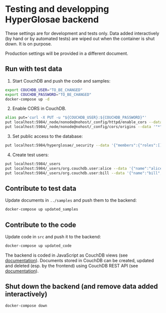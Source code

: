 # Testing and developping HyperGlosae backend

These settings are for development and tests only.
Data added interactively (by hand or by automated tests) are wiped out when the
container is shut down. It is on purpose.

Production settings will be provided in a different document.

## Run with test data

1. Start CouchDB and push the code and samples:

  ```sh
  export COUCHDB_USER="TO_BE_CHANGED"
  export COUCHDB_PASSWORD="TO_BE_CHANGED"
  docker-compose up -d
  ```

2. Enable CORS in CouchDB.

  ```sh
  alias put='curl -X PUT -u "${COUCHDB_USER}:${COUCHDB_PASSWORD}"'
  put localhost:5984/_node/nonode@nohost/_config/httpd/enable_cors --data '"true"'
  put localhost:5984/_node/nonode@nohost/_config/cors/origins --data '"*"'
  ```

3. Set public access to the database:

  ```sh
  put localhost:5984/hyperglosae/_security --data '{"members":{"roles":[]},"admins":{"roles":["_admin"]}}'
  ```

4. Create test users:

  ```sh
  put localhost:5984/_users
  put localhost:5984/_users/org.couchdb.user:alice --data '{"name":"alice", "password":"whiterabbit", "roles":[], "type":"user"}'
  put localhost:5984/_users/org.couchdb.user:bill --data '{"name":"bill", "password":"madhatter", "roles":[], "type":"user"}'
  ```

## Contribute to test data

Update documents in `../samples` and push them to the backend:

```sh
docker-compose up updated_samples
```

## Contribute to the code

Update code in `src` and push it to the backend:

```sh
docker-compose up updated_code
```

The backend is coded in JavaScript as CouchDB views (see [documentation](https://docs.couchdb.org/en/stable/ddocs/views/)). Documents stored in CouchDB can be created, updated and deleted (esp. by the frontend) using CouchDB REST API (see [documentation](https://docs.couchdb.org/en/stable/api/document/)).

## Shut down the backend (and remove data added interactively)

```sh
docker-compose down
```


